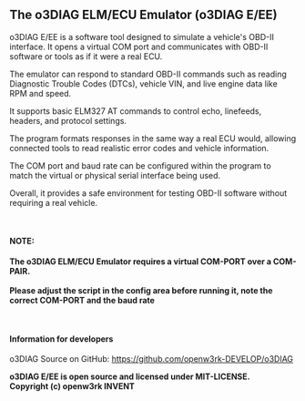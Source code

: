 <h2>
    The o3DIAG ELM/ECU Emulator (o3DIAG E/EE)
</h2>
<p>
  o3DIAG E/EE is a software tool designed to simulate a vehicle's OBD-II interface. 
  It opens a virtual COM port and communicates with OBD-II software or tools as if it were a real ECU.
</p>
<p>
    The emulator can respond to standard OBD-II commands such as reading Diagnostic Trouble Codes (DTCs), vehicle VIN, and live engine data like RPM and speed.
</p>
<p>
    It supports basic ELM327 AT commands to control echo, linefeeds, headers, and protocol settings.
</p>
<p>
    The program formats responses in the same way a real ECU would, allowing connected tools to read realistic error codes and vehicle information.
</p>
<p>
    The COM port and baud rate can be configured within the program to match the virtual or physical serial interface being used.
</p>
<p>
    Overall, it provides a safe environment for testing OBD-II software without requiring a real vehicle.
</p>
<p>
    <br>
    <h4>NOTE:</h4>
    <strong>The o3DIAG ELM/ECU Emulator requires a virtual COM-PORT over a COM-PAIR.</strong><br><br>
    <strong>Please adjust the script in the config area before running it, note the correct COM-PORT and the baud rate</strong>
</p>
<br>
<h4>Information for developers</h4>
o3DIAG Source on GitHub: <a href="https://github.com/openw3rk-DEVELOP/o3DIAG">https://github.com/openw3rk-DEVELOP/o3DIAG</a>
<p><strong>
o3DIAG E/EE is open source and licensed under MIT-LICENSE.<br>
Copyright (c) openw3rk INVENT</p>
